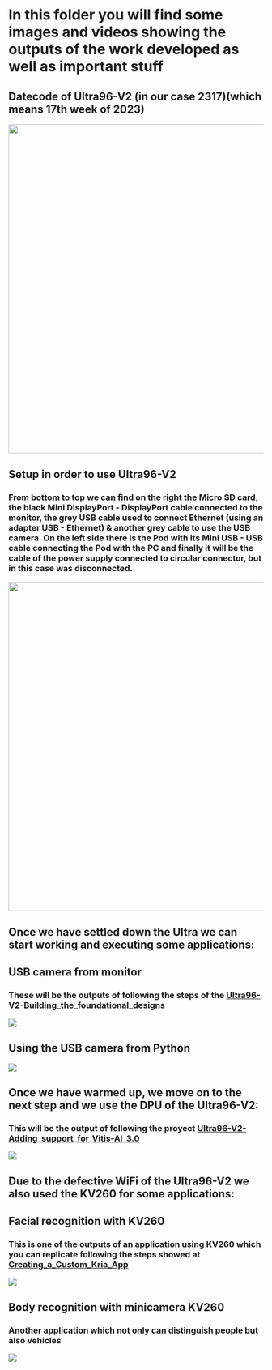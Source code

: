 # In this folder you will find some images and videos showing the outputs of the work developed as well as important stuff
## Datecode of Ultra96-V2 (in our case 2317)(which means 17th week of 2023)
<img src="Datecode.jpg" width="650" height="650">

## Setup in order to use Ultra96-V2
### From bottom to top we can find on the right the Micro SD card, the black Mini DisplayPort - DisplayPort cable connected to the monitor, the grey USB cable used to connect Ethernet (using an adapter USB - Ethernet) & another grey cable to use the USB camera. On the left side there is the Pod with its Mini USB - USB cable connecting the Pod with the PC and finally it will be the cable of the power supply connected to circular connector, but in this case was disconnected.
<img src="Ultra96V2-Setup.jpg" width="650" height="650">

## Once we have settled down the Ultra we can start working and executing some applications:
## USB camera from monitor
### These will be the outputs of following the steps of the [Ultra96-V2-Building_the_foundational_designs](../Projects/Ultra96-V2-Building_the_foundational_designs.sh)
<img src="Camera_Monitor.png">

## Using the USB camera from Python
<img src="Camera_Python.png">

## Once we have warmed up, we move on to the next step and we use the DPU of the Ultra96-V2: 
### This will be the output of following the proyect [Ultra96-V2-Adding_support_for_Vitis-AI_3.0](Ultra96-V2-Adding_support_for_Vitis-AI_3.0.sh)
<img src="Facial_recognition_Ultra.png">


## Due to the defective WiFi of the Ultra96-V2 we also used the KV260 for some applications:
## Facial recognition with KV260 
### This is one of the outputs of an application using KV260 which you can replicate following the steps showed at [Creating_a_Custom_Kria_App](../Projects/Creating_a_Custom_Kria_App.sh)
<img src="Facial_recognition_Kria.jpg">

## Body recognition with minicamera KV260 
### Another application which not only can distinguish people but also vehicles
<img src="Body_recognition_Kria.jpg">

